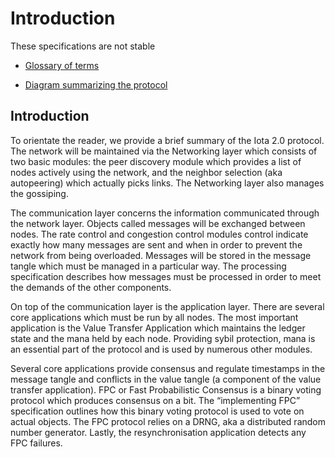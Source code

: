 
# Introduction 


These specifications are not stable


  
-   [Glossary of terms](https://docs.google.com/document/d/1Ak8NT9e9NFQIrXahYmlgj_FLH7mMT5NR4rlTwczfQSE/edit#heading=h.h27luwpmebto)
    
-   [Diagram summarizing the protocol](https://app.diagrams.net/#G1DS5lUas9URTYwspkBl5nlp80R2opE5fC)
    

## Introduction

To orientate the reader, we provide a brief summary of the Iota 2.0 protocol. The network will be maintained via the Networking layer which consists of two basic modules: the peer discovery module which provides a list of nodes actively using the network, and the neighbor selection (aka autopeering) which actually picks links. The Networking layer also manages the gossiping.

  

The communication layer concerns the information communicated through the network layer. Objects called messages will be exchanged between nodes. The rate control and congestion control modules control indicate exactly how many messages are sent and when in order to prevent the network from being overloaded. Messages will be stored in the message tangle which must be managed in a particular way. The processing specification describes how messages must be processed in order to meet the demands of the other components.

  

On top of the communication layer is the application layer. There are several core applications which must be run by all nodes. The most important application is the Value Transfer Application which maintains the ledger state and the mana held by each node. Providing sybil protection, mana is an essential part of the protocol and is used by numerous other modules.

  

Several core applications provide consensus and regulate timestamps in the message tangle and conflicts in the value tangle (a component of the value transfer application). FPC or Fast Probabilistic Consensus is a binary voting protocol which produces consensus on a bit. The “implementing FPC” specification outlines how this binary voting protocol is used to vote on actual objects. The FPC protocol relies on a DRNG, aka a distributed random number generator. Lastly, the resynchronisation application detects any FPC failures.
<!--stackedit_data:
eyJkaXNjdXNzaW9ucyI6eyJkdWprMjA2d1F0QjNjMXpiIjp7In
N0YXJ0Ijo2OTgsImVuZCI6Njk4LCJ0ZXh0Ijoid2hpY2ggaXMg
ZG9uZSBieSBmbG9vZGluZyJ9fSwiY29tbWVudHMiOnsiWDZPWj
FEUHFVV0JaSWVFUCI6eyJkaXNjdXNzaW9uSWQiOiJkdWprMjA2
d1F0QjNjMXpiIiwic3ViIjoiZ2g6NTA2NjE4NDQiLCJ0ZXh0Ij
oiRGVsZXRlIiwiY3JlYXRlZCI6MTU5NjUyNTE4ODE4NH19LCJo
aXN0b3J5IjpbLTEyMTEwMTQ4OTQsNDQwMDI4MzY3LDk2NTc3OD
YwOV19
-->